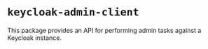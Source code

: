 
# `keycloak-admin-client`

This package provides an API for performing admin tasks
against a Keycloak instance.
